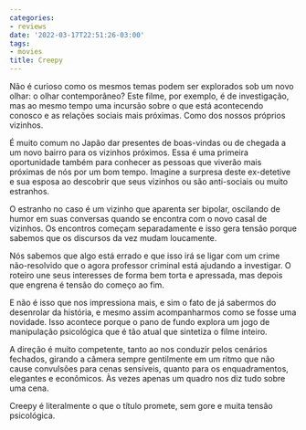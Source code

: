 ```yaml
---
categories:
- reviews
date: '2022-03-17T22:51:26-03:00'
tags:
- movies
title: Creepy
---
```


Não é curioso como os mesmos temas podem ser explorados sob um novo olhar: o olhar contemporâneo? Este filme, por exemplo, é de investigação, mas ao mesmo tempo uma incursão sobre o que está acontecendo conosco e as relações sociais mais próximas. Como dos nossos próprios vizinhos.

É muito comum no Japão dar presentes de boas-vindas ou de chegada a um novo bairro para os vizinhos próximos. Essa é uma primeira oportunidade também para conhecer as pessoas que viverão mais próximas de nós por um bom tempo. Imagine a surpresa deste ex-detetive e sua esposa ao descobrir que seus vizinhos ou são anti-sociais ou muito estranhos.

O estranho no caso é um vizinho que aparenta ser bipolar, oscilando de humor em suas conversas quando se encontra com o novo casal de vizinhos. Os encontros começam separadamente e isso gera tensão porque sabemos que os discursos da vez mudam loucamente.

Nós sabemos que algo está errado e que isso irá se ligar com um crime não-resolvido que o agora professor criminal está ajudando a investigar. O roteiro une seus interesses de forma bem torta e apressada, mas depois que engrena é tensão do começo ao fim.

E não é isso que nos impressiona mais, e sim o fato de já sabermos do desenrolar da história, e mesmo assim acompanharmos como se fosse uma novidade. Isso acontece porque o pano de fundo explora um jogo de manipulação psicológica que é tão atual que sintetiza o filme inteiro.

A direção é muito competente, tanto ao nos conduzir pelos cenários fechados, girando a câmera sempre gentilmente em um ritmo que não cause convulsões para cenas sensíveis, quanto para os enquadramentos, elegantes e econômicos. Às vezes apenas um quadro nos diz tudo sobre uma cena.

Creepy é literalmente o que o título promete, sem gore e muita tensão psicológica.